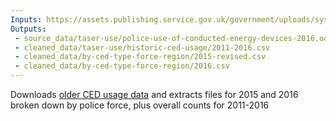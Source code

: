 ```yaml
---
Inputs: https://assets.publishing.service.gov.uk/government/uploads/system/uploads/attachment_data/file/607748/police-use-of-conducted-energy-devices-2016.ods
Outputs:
 - source_data/taser-use/police-use-of-conducted-energy-devices-2016.ods
 - cleaned_data/taser-use/historic-ced-usage/2011-2016.csv
 - cleaned_data/by-ced-type-force-region/2015-revised.csv
 - cleaned_data/by-ced-type-force-region/2016.csv
---
```



Downloads [older CED usage data](../../source_data/taser-use/police-use-of-conducted-energy-devices-2016.ods) and extracts files for 2015 and 2016 broken down by police force, plus overall counts for 2011-2016